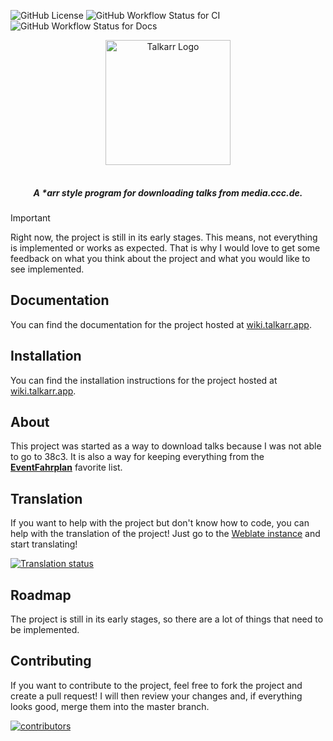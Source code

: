 ![GitHub License](https://img.shields.io/github/license/talkarr/talkarr?style=for-the-badge&color=%239b69ff)
![GitHub Workflow Status for CI](https://img.shields.io/github/actions/workflow/status/talkarr/talkarr/ci.yml?style=for-the-badge&label=CI)
![GitHub Workflow Status for Docs](https://img.shields.io/github/actions/workflow/status/talkarr/talkarr/docs.yml?style=for-the-badge&label=Docs)

<p align="center" style="padding-bottom: 16px" id="logo">
<img src="assets/logo_with_text_no_padding.png" alt="Talkarr Logo" width="200" />
</p>

<h5 align="center">
A *arr style program for downloading talks from media.ccc.de.
</h5>

> [!IMPORTANT]
> Right now, the project is still in its early stages. This means, not everything is implemented or works as expected.
> That is why I would love to get some feedback on what you think about the project and what you would like to see implemented.

## Documentation

You can find the documentation for the project hosted at [wiki.talkarr.app](https://wiki.talkarr.app).

## Installation

You can find the installation instructions for the project hosted at [wiki.talkarr.app](https://wiki.talkarr.app/deployment/).

## About

This project was started as a way to download talks because I was not able to go to 38c3.
It is also a way for keeping everything from the [**EventFahrplan**](https://github.com/EventFahrplan/EventFahrplan) favorite list.

## Translation

If you want to help with the project but don't know how to code, you can help with the translation of the project!
Just go to the [Weblate instance](https://weblate.commanderred.xyz/engage/talkarr/) and start translating!

<a href="https://weblate.commanderred.xyz/engage/talkarr/">
<img src="https://weblate.commanderred.xyz/widget/talkarr/talkarr/multi-auto.svg" alt="Translation status" />
</a>


## Roadmap

The project is still in its early stages, so there are a lot of things that need to be implemented.

## Contributing

If you want to contribute to the project, feel free to fork the project and create a pull request! I will then review your changes and, if everything looks good, merge them into the master branch.

<a href="https://github.com/talkarr/talkarr/graphs/contributors">
  <img src="https://contrib.rocks/image?repo=talkarr/talkarr" alt="contributors" />
</a>
